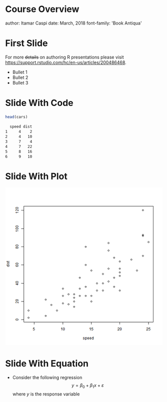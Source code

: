 Course Overview
========================================================
author: Itamar Caspi
date: March, 2018
font-family: 'Book Antiqua'



First Slide
========================================================

For more ~~details~~ on authoring R presentations please visit <https://support.rstudio.com/hc/en-us/articles/200486468>.

- Bullet 1
- Bullet 2
- Bullet 3

Slide With Code
========================================================


```r
head(cars)
```

```
  speed dist
1     4    2
2     4   10
3     7    4
4     7   22
5     8   16
6     9   10
```

Slide With Plot
========================================================

![plot of chunk unnamed-chunk-2](0_overview-figure/unnamed-chunk-2-1.png)

Slide With Equation
========================================================
- Consider the following regression
$$
y = \beta_0+\beta_1 x + \varepsilon
$$
where $y$ is the response variable


